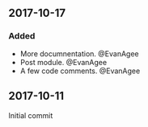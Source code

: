 ## 2017-10-17

### Added
- More documnentation. @EvanAgee
- Post module. @EvanAgee
- A few code comments. @EvanAgee

## 2017-10-11
Initial commit